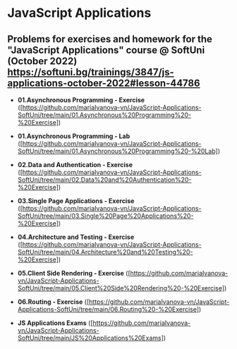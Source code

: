 # JavaScript Applications


## Problems for exercises and homework for the "JavaScript Applications" course @ SoftUni (October 2022)   https://softuni.bg/trainings/3847/js-applications-october-2022#lesson-44786


- **01.Asynchronous Programming - Exercise** ([https://github.com/mariaIvanova-vn/JavaScript-Applications-SoftUni/tree/main/01.Asynchronous%20Programming%20-%20Exercise])

- **01.Asynchronous Programming - Lab** ([https://github.com/mariaIvanova-vn/JavaScript-Applications-SoftUni/tree/main/01.Asynchronous%20Programming%20-%20Lab])

- **02.Data and Authentication - Exercise** ([https://github.com/mariaIvanova-vn/JavaScript-Applications-SoftUni/tree/main/02.Data%20and%20Authentication%20-%20Exercise])

- **03.Single Page Applications - Exercise** ([https://github.com/mariaIvanova-vn/JavaScript-Applications-SoftUni/tree/main/03.Single%20Page%20Applications%20-%20Exercise])

- **04.Architecture and Testing - Exercise** ([https://github.com/mariaIvanova-vn/JavaScript-Applications-SoftUni/tree/main/04.Architecture%20and%20Testing%20-%20Exercise])

- **05.Client Side Rendering - Exercise** ([https://github.com/mariaIvanova-vn/JavaScript-Applications-SoftUni/tree/main/05.Client%20Side%20Rendering%20-%20Exercise])

- **06.Routing - Exercise** ([https://github.com/mariaIvanova-vn/JavaScript-Applications-SoftUni/tree/main/06.Routing%20-%20Exercise])

- **JS Applications Exams** ([https://github.com/mariaIvanova-vn/JavaScript-Applications-SoftUni/tree/main/JS%20Applications%20Exams])
